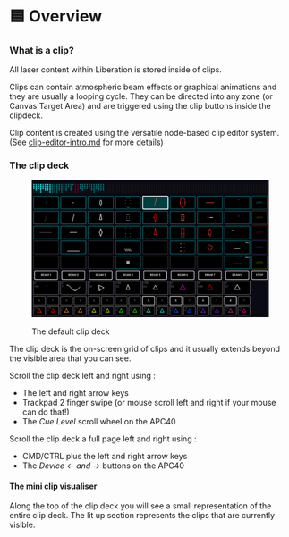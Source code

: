 # 🟦 Overview

### What is a clip?

All laser content within Liberation is stored inside of clips.

Clips can contain atmospheric beam effects or graphical animations and they are usually a looping cycle. They can be directed into any zone (or Canvas Target Area) and are triggered using the clip buttons inside the clipdeck.

Clip content is created using the versatile node-based clip editor system. (See [clip-editor-intro.md](../clip-editor/clip-editor-intro.md "mention") for more details)

### The clip deck

<figure><img src="../.gitbook/assets/clips-clip-deck" alt=""><figcaption><p>The default clip deck</p></figcaption></figure>

The clip deck is the on-screen grid of clips and it usually extends beyond the visible area that you can see.

Scroll the clip deck left and right using :

* The left and right arrow keys
* Trackpad 2 finger swipe (or mouse scroll left and right if your mouse can do that!)
* The _Cue Level_ scroll wheel on the APC40

Scroll the clip deck a full page left and right using :

* CMD/CTRL plus the left and right arrow keys
* The _Device <- and ->_ buttons on the APC40

#### The mini clip visualiser

Along the top of the clip deck you will see a small representation of the entire clip deck. The lit up section represents the clips that are currently visible.
